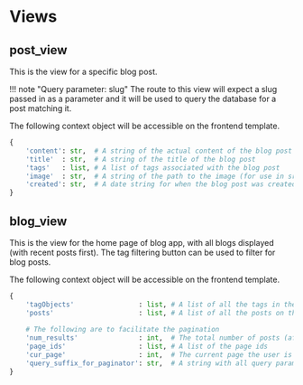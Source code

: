 # Views

## post_view
This is the view for a specific blog post.

!!! note "Query parameter: slug"
	The route to this view will expect a slug passed in as a parameter and it will be used to query the database for a post matching it.

The following context object will be accessible on the frontend template.

```python
{
    'content': str,  # A string of the actual content of the blog post
    'title'  : str,  # A string of the title of the blog post
    'tags'   : list, # A list of tags associated with the blog post
    'image'  : str,  # A string of the path to the image (for use in src attribute)
    'created': str,  # A date string for when the blog post was created
}
```

## blog_view
This is the view for the home page of blog app, with all blogs displayed (with recent posts first).
The tag filtering button can be used to filter for blog posts.

The following context object will be accessible on the frontend template.

```python
{
    'tagObjects'                : list, # A list of all the tags in the database
    'posts'                     : list, # A list of all the posts on the current page (after being filtered for any tags)
	
	# The following are to facilitate the pagination
    'num_results'               : int,  # The total number of posts (after being filtered for any tags)
    'page_ids'                  : list, # A list of the page ids
    'cur_page'                  : int,  # The current page the user is on
    'query_suffix_for_paginator': str,  # A string with all query parameters except page
}
```